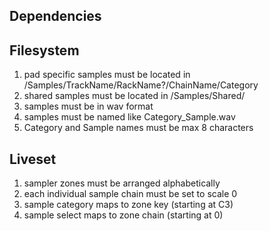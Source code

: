 ## Dependencies

## Filesystem

1. pad specific samples must be located in /Samples/TrackName/RackName?/ChainName/Category
2. shared samples must be located in /Samples/Shared/
3. samples must be in wav format
4. samples must be named like Category_Sample.wav
5. Category and Sample names must be max 8 characters

## Liveset

1. sampler zones must be arranged alphabetically
2. each individual sample chain must be set to scale 0
3. sample category maps to zone key (starting at C3)
4. sample select maps to zone chain (starting at 0)
